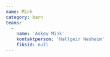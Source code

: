```yaml
---
name: Mink
category: barn
teams:
  -
    name: 'Askøy Mink'
    kontaktperson: 'Hallgeir Nesheim'
    fiksid: null
---
```

